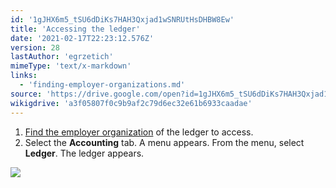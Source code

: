 ```yaml
---
id: '1gJHX6m5_tSU6dDiKs7HAH3Qxjad1wSNRUtHsDHBW8Ew'
title: 'Accessing the ledger'
date: '2021-02-17T22:23:12.576Z'
version: 28
lastAuthor: 'egrzetich'
mimeType: 'text/x-markdown'
links:
  - 'finding-employer-organizations.md'
source: 'https://drive.google.com/open?id=1gJHX6m5_tSU6dDiKs7HAH3Qxjad1wSNRUtHsDHBW8Ew'
wikigdrive: 'a3f05807f0c9b9af2c79d6ec32e61b6933caadae'
---
```

1. [Find the employer organization](finding-employer-organizations.md) of the ledger to access.
2. Select the <strong>Accounting</strong> tab. A menu appears. From the menu, select <strong>Ledger</strong>. The ledger appears.

  
![](../accessing-the-ledger.assets/10000000000000CB000000952D761ED0353F51F1.png)  

